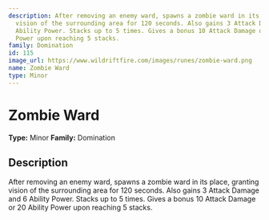 ```yaml
---
description: After removing an enemy ward, spawns a zombie ward in its place, granting
  vision of the surrounding area for 120 seconds. Also gains 3 Attack Damage and 6
  Ability Power. Stacks up to 5 times. Gives a bonus 10 Attack Damage or 20 Ability
  Power upon reaching 5 stacks.
family: Domination
id: 115
image_url: https://www.wildriftfire.com/images/runes/zombie-ward.png
name: Zombie Ward
type: Minor
---
```


# Zombie Ward

**Type:** Minor
**Family:** Domination

## Description

After removing an enemy ward, spawns a zombie ward in its place, granting vision of the surrounding area for 120 seconds. Also gains 3 Attack Damage and 6 Ability Power. Stacks up to 5 times. Gives a bonus 10 Attack Damage or 20 Ability Power upon reaching 5 stacks.


